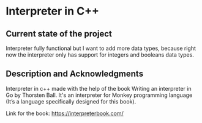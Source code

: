 # Interpreter in C++

## Current state of the project

  Interpreter fully functional but I want to add more data types, because right
  now the interpreter only has support for integers and booleans data types.

## Description and Acknowledgments

   Interpreter in c++ made with the help of the book Writing an interpreter in Go by Thorsten Ball. It's an interpreter for Monkey programming language (It’s a language specifically
designed for this book). <br />

Link for the book: https://interpreterbook.com/ <br />
